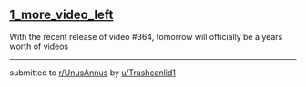 ## [1_more_video_left](https://www.reddit.com/r/UnusAnnus/comments/jrtthh/1_more_video_left/)
With the recent release of video #364, tomorrow will officially be a years worth of videos

---

submitted to [r/UnusAnnus](https://www.reddit.com/r/UnusAnnus) by [u/Trashcanlid1](https://www.reddit.com/user/Trashcanlid1)
